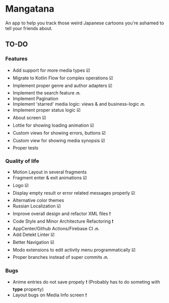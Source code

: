# Mangatana 

An app to help you track those weird Japanese cartoons you're ashamed to tell your friends about.

## TO-DO
### Features
+ Add support for more media types :ballot_box_with_check:
+ Migrate to Kotlin Flow for complex operations :ballot_box_with_check:  
+ Implement proper genre and author adapters :ballot_box_with_check:
+ Implement the search feature :soon:
+ Implement Pagination
+ Implement 'starred' media logic: views & and business-logic :soon:
+ Implement proper status logic :ballot_box_with_check:
+ About screen :ballot_box_with_check:  
+ Lottie for showing loading animation :ballot_box_with_check:
+ Custom views for showing errors, buttons :ballot_box_with_check:
+ Custom view for showing media synopsis :ballot_box_with_check:
+ Proper tests

### Quality of life
+ Motion Layout in several fragments
+ Fragment enter & exit animations :ballot_box_with_check:
+ Logo :ballot_box_with_check:
+ Display empty result or error related messages properly :ballot_box_with_check:   
+ Alternative color themes
+ Russian Localization  :ballot_box_with_check:
+ Improve overall design and refactor XML files :exclamation:
+ Code Style and Minor Architecture Refactoring :exclamation:
+ AppCenter/Github Actions/Firebase CI :soon:
+ Add Detekt Linter :ballot_box_with_check:
+ Better Navigation :ballot_box_with_check:
+ Modo extensions to edit activity menu programmatically :ballot_box_with_check:  
+ Proper branches instead of super commits :soon:

### Bugs
+ Anime entries do not save propely :exclamation: (Probably has to do someting with **type** property)
+ Layout bugs on Media Info screen :exclamation: